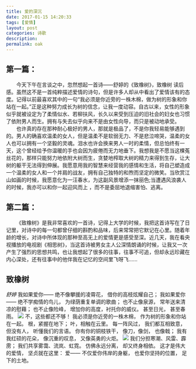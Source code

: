 ```yaml
---
title: 爱的深沉
date: 2017-01-15 14:20:33
tags: [爱情]
layout: post
categories: 诗歌
description:
permalink: oak
---
```

## 第一篇：
&emsp;&emsp;今天下午在言谈之中，忽然想起一首诗——舒婷的《致橡树》，致橡树 读后感。虽然这不是一首纯粹描述爱情的诗句，但是许多人却从中看出了爱情该有的态度。记得以前最喜欢其中的一句“我必须是你近旁的一株木棉，做为树的形象和你站在一起。”正是这种努力成长为树的信念，让我一度动容。自古以来，女性的形象似乎就被设定为了柔情似水、若柳扶风，长久以来受到压迫的旧社会的妇女也习惯了依附男人而生。拥有与失去似乎向来不是由女性向导，而只是被动地承受。
&emsp;&emsp;也许真的存在那种耐心极好的男人，那就是极品了，不是你我轻易能够遇到的。男人的确喜欢温柔的女人，但是温柔不是软弱无力、不是悲泣啼哭，温柔的女人也可以拥有一个坚毅的灵魂。泪水也许会换来男人一时的柔情，但总怕终有一天，这个曾经给予你温暖的手也会因为疲倦而无力地垂下。我想我是不愿当这棵菟丝花的，那样只能努力地依附大树而生，<!--more-->贪婪地榨取大树的精力来得到生存，让大树的躯干无法得到伸展。我愿意用我的智慧来经营我的感情和生活，将自己塑造成一个温柔的女人和一个并肩的战友，拥有自己独特的和煦而坚定的微笑。当欣赏江山如画的时候，我愿意化为一汪春水，为这副风景增添一抹丽色;当遭遇风浪袭人的时候，我亦可以和你一起迎风而上 ，而不是委屈地退缩害怕、逃离。
## 第二篇：
&emsp;&emsp;《致橡树》是我非常喜欢的一首诗，记得上大学的时候，我把这首诗写在了日记里，对诗中的每一句都曾仔细的斟酌和品味，后来常常把它默记在心里。随着年龄的增长，对诗中所体现的那种至高无上的爱情更是感受至深。近几天，我在看央视播放的电视剧《相思树》，当这首诗被男女主人公深情朗诵的时候，让我又一次产生了强烈的思想共鸣，也让我想起了很多的往事，往事不可追，但却永远珍藏在内心深处，还有往事中的他伴我在记忆的空间里飞呀飞......
## 致橡树
*舒婷*
我如果爱你——
绝不像攀援的凌霄花， 
借你的高枝炫耀自己；
我如果爱你—— 
绝不学痴情的鸟儿， 
为绿荫重复单调的歌曲； 
也不止像泉源， 
常年送来清凉的慰藉； 
也不止像险峰， 
增加你的高度，衬托你的威仪。 
甚至日光， 
甚至春雨。
![](/pic/mumian.jpg)
不，这些都还不够！ 
我必须是你近旁的一株木棉， 
作为树的形象和你站在一起。 
根，紧握在地下； 
叶，相触在云里。 
每一阵风过， 
我们都互相致意， 
但没有人， 
听懂我们的言语。 
你有你的铜枝铁干， 
像刀，像剑， 
也像戟； 
我有我红硕的花朵， 
像沉重的叹息， 
又像英勇的火炬。
![](/pic/oak.jpg)
我们分担寒潮、风雷、霹雳； 
我们共享雾霭、流岚、虹霓。 
仿佛永远分离， 
却又终身相依。 
这才是伟大的爱情， 
坚贞就在这里： 
爱—— 
不仅爱你伟岸的身躯， 
也爱你坚持的位置， 
足下的土地。